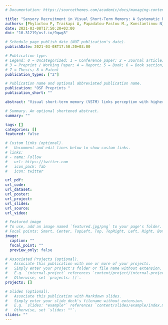 ```yaml
---
# Documentation: https://sourcethemes.com/academic/docs/managing-content/

title: "Sensory Recruitment in Visual Short-Term Memory: A Systematic Review and Meta-Analysis of Sensory Visual Cortex Interference Using Transcranial Magnetic Stimulation."
authors: [Phylactou P, Traikapi A, Papadatou-Pastou M., Konstantinou N]
date: 2021-03-08T17:50:20+03:00
doi: "10.31219/osf.io/9qwg8"

# Schedule page publish date (NOT publication's date).
publishDate: 2021-03-08T17:50:20+03:00

# Publication type.
# Legend: 0 = Uncategorized; 1 = Conference paper; 2 = Journal article;
# 3 = Preprint / Working Paper; 4 = Report; 5 = Book; 6 = Book section;
# 7 = Thesis; 8 = Patent
publication_types: ["2"]

# Publication name and optional abbreviated publication name.
publication: "OSF Preprints "
publication_short: ""

abstract: "Visual short-term memory (VSTM) links perception with higher cognitive processes by maintaining visual information that is absent from the environment. Yet, it remains unclear if sensory visual cortex is a necessary component of the brain network that underlies short-term maintenance of visual information. Previous reviews remain inconclusive and open to interpretation. Here, we aimed to systematically identify and review studies that have investigated the role of the sensory visual cortex in VSTM using transcranial magnetic stimulation (TMS), a method that allows exploration of causal relationships, and to quantitatively explore the effect of TMS interference on the sensory visual cortex during VSTM using meta-analytic methodology. Thirteen studies were identified and qualitatively reviewed. Out of those, seven studies provided sufficient statistical data for meta-analysis and yielded a total of 30 effect sizes, which were included in the meta-analyses. Two meta- analyses were conducted, one regarding the encoding phase of VSTM (19 effect sizes), and one regarding the maintenance phase of VSTM (11 effect sizes). The results from the systematic review and the two meta-analyses indicate that the sensory visual cortex is likely involved in both the encoding and maintenance phase of VSTM. In some cases, evidence did not show significant effects of TMS, however, this is suggested to be due to low memory load or low perceptual task demands. Overall, these findings support the idea that sensory visual areas are part of the brain network responsible for successfully maintaining information in short-term memory when no physical stimulus is present in the environment."

# Summary. An optional shortened abstract.
summary: ""

tags: []
categories: []
featured: false

# Custom links (optional).
#   Uncomment and edit lines below to show custom links.
# links:
# - name: Follow
#   url: https://twitter.com
#   icon_pack: fab
#   icon: twitter

url_pdf:
url_code:
url_dataset:
url_poster:
url_project:
url_slides:
url_source:
url_video:

# Featured image
# To use, add an image named `featured.jpg/png` to your page's folder. 
# Focal points: Smart, Center, TopLeft, Top, TopRight, Left, Right, BottomLeft, Bottom, BottomRight.
image:
  caption: ""
  focal_point: ""
  preview_only: false

# Associated Projects (optional).
#   Associate this publication with one or more of your projects.
#   Simply enter your project's folder or file name without extension.
#   E.g. `internal-project` references `content/project/internal-project/index.md`.
#   Otherwise, set `projects: []`.
projects: []

# Slides (optional).
#   Associate this publication with Markdown slides.
#   Simply enter your slide deck's filename without extension.
#   E.g. `slides: "example"` references `content/slides/example/index.md`.
#   Otherwise, set `slides: ""`.
slides: ""
---
```

